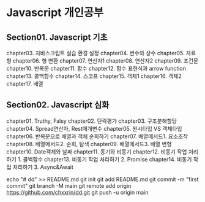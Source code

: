 # Javascript 개인공부
## Section01. Javascript 기초
chapter03. 자바스크립트 실습 환경 설정
chapter04. 변수와 상수
chapter05. 자료형
chapter06. 형 변환
chapter07. 연산자1
chapter08. 연산자2
chapter09. 조건문
chapter10. 반복문
chapter11. 함수
chapter12. 함수 표현식과 arrow function
chapter13. 콜백함수
chapter14. 스코프
chapter15. 객체1
chapter16. 객체2
chapter17. 배열

## Section02. Javascript 심화
chapter01. Truthy, Falsy
chapter02. 단락평가
chapter03. 구조분해할당
chapter04. Spread연산자, Rest매개변수
chapter05. 원시타입 VS 객체타입
chapter06. 반복문으로 배열과 객체 순회하기
chapter07. 배열메서드1. 요소조작
chapter08. 배열메서드2. 순회, 탐색
chapter09. 배열메서드3. 배열 변형
chapter10. Date객체와 날짜
chapter11. 동기와 비동기
chapter12. 비동기 작업 처리하기 1. 콜백함수
chapter13. 비동기 작업 처리하기 2. Promise
chapter14. 비동기 작업 처리하기 3. Async&Await

echo "# dd" >> README.md
git init
git add README.md
git commit -m "first commit"
git branch -M main
git remote add origin https://github.com/chxxrin/dd.git
git push -u origin main
